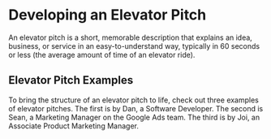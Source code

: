 # Developing an Elevator Pitch

An elevator pitch is a short, memorable description that explains an idea, business, or service in an easy-to-understand way, typically in 60 seconds or less (the average amount of time of an elevator ride).

## Elevator Pitch Examples

To bring the structure of an elevator pitch to life, check out three examples of elevator pitches. The first is by Dan, a Software Developer. The second is Sean, a Marketing Manager on the Google Ads team. The third is by Joi, an Associate Product Marketing Manager.
